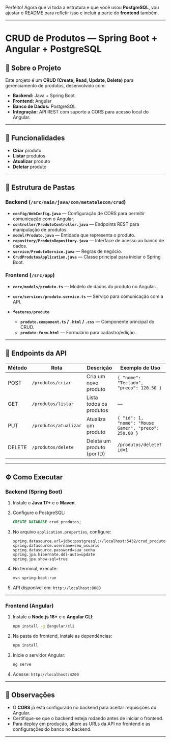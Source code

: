 Perfeito! Agora que vi toda a estrutura e que você usou **PostgreSQL**, vou ajustar o README para refletir isso e incluir a parte do **frontend** também.

---

# CRUD de Produtos — Spring Boot + Angular + PostgreSQL

## 📌 Sobre o Projeto

Este projeto é um **CRUD (Create, Read, Update, Delete)** para gerenciamento de produtos, desenvolvido com:

* **Backend:** Java + Spring Boot
* **Frontend:** Angular
* **Banco de Dados:** PostgreSQL
* **Integração:** API REST com suporte a CORS para acesso local do Angular.

---

## 🚀 Funcionalidades

* **Criar** produto
* **Listar** produtos
* **Atualizar** produto
* **Deletar** produto

---

## 📂 Estrutura de Pastas

### **Backend** (`/src/main/java/com/metatelecom/crud`)

* **`config/WebConfig.java`** — Configuração de CORS para permitir comunicação com o Angular.
* **`controller/ProdutoController.java`** — Endpoints REST para manipulação de produtos.
* **`model/Produto.java`** — Entidade que representa o produto.
* **`repository/ProdutoRepository.java`** — Interface de acesso ao banco de dados.
* **`service/ProdutoService.java`** — Regras de negócio.
* **`CrudProdutosApplication.java`** — Classe principal para iniciar o Spring Boot.

### **Frontend** (`/src/app`)

* **`core/models/produto.ts`** — Modelo de dados do produto no Angular.
* **`core/services/produto.service.ts`** — Serviço para comunicação com a API.
* **`features/produto`**

  * **`produto.component.ts` / `.html` / `.css`** — Componente principal do CRUD.
  * **`produto-form.html`** — Formulário para cadastro/edição.

---

## 🔗 Endpoints da API

| Método | Rota                  | Descrição                  | Exemplo de Uso                                        |
| ------ | --------------------- | -------------------------- | ----------------------------------------------------- |
| POST   | `/produtos/criar`     | Cria um novo produto       | `{ "nome": "Teclado", "preco": 120.50 }`              |
| GET    | `/produtos/listar`    | Lista todos os produtos    | —                                                     |
| PUT    | `/produtos/atualizar` | Atualiza um produto        | `{ "id": 1, "nome": "Mouse Gamer", "preco": 250.00 }` |
| DELETE | `/produtos/delete`    | Deleta um produto (por ID) | `/produtos/delete?id=1`                               |

---

## ⚙️ Como Executar

### **Backend (Spring Boot)**

1. Instale o **Java 17+** e o **Maven**.
2. Configure o PostgreSQL:

   ```sql
   CREATE DATABASE crud_produtos;
   ```
3. No arquivo `application.properties`, configure:

   ```properties
   spring.datasource.url=jdbc:postgresql://localhost:5432/crud_produtos
   spring.datasource.username=seu_usuario
   spring.datasource.password=sua_senha
   spring.jpa.hibernate.ddl-auto=update
   spring.jpa.show-sql=true
   ```
4. No terminal, execute:

   ```bash
   mvn spring-boot:run
   ```
5. API disponível em: `http://localhost:8080`

---

### **Frontend (Angular)**

1. Instale o **Node.js 18+** e o **Angular CLI**:

   ```bash
   npm install -g @angular/cli
   ```
2. Na pasta do frontend, instale as dependências:

   ```bash
   npm install
   ```
3. Inicie o servidor Angular:

   ```bash
   ng serve
   ```
4. Acesse: `http://localhost:4200`

---

## 📌 Observações

* O **CORS** já está configurado no backend para aceitar requisições do Angular.
* Certifique-se que o backend esteja rodando antes de iniciar o frontend.
* Para deploy em produção, altere as URLs da API no frontend e as configurações do banco no backend.

---
